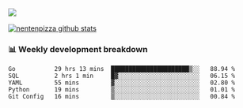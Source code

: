 ### ![](http://img.shields.io/badge/Go-language-blue?style=for-the-badge&logo=appveyor)
[![nentenpizza github stats](https://github-readme-stats.vercel.app/api?username=nentenpizza&count_private=true)](https://github.com/anuraghazra/github-readme-stats)

### 📊 Weekly development breakdown

<!--START_SECTION:waka-->
```text
Go           29 hrs 13 mins  ██████████████████████▒░░   88.94 % 
SQL          2 hrs 1 min     █▓░░░░░░░░░░░░░░░░░░░░░░░   06.15 % 
YAML         55 mins         ▓░░░░░░░░░░░░░░░░░░░░░░░░   02.80 % 
Python       19 mins         ▒░░░░░░░░░░░░░░░░░░░░░░░░   01.01 % 
Git Config   16 mins         ▒░░░░░░░░░░░░░░░░░░░░░░░░   00.84 % 
```
<!--END_SECTION:waka-->

